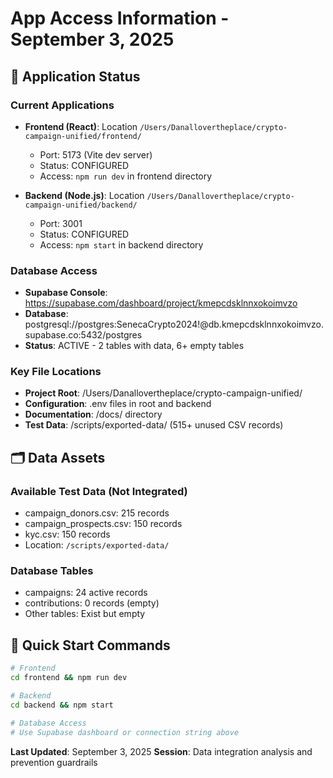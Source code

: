 # App Access Information - September 3, 2025

## 📱 Application Status

### Current Applications
- **Frontend (React)**: Location `/Users/Danallovertheplace/crypto-campaign-unified/frontend/`
  - Port: 5173 (Vite dev server)
  - Status: CONFIGURED
  - Access: `npm run dev` in frontend directory

- **Backend (Node.js)**: Location `/Users/Danallovertheplace/crypto-campaign-unified/backend/`
  - Port: 3001 
  - Status: CONFIGURED
  - Access: `npm start` in backend directory

### Database Access
- **Supabase Console**: https://supabase.com/dashboard/project/kmepcdsklnnxokoimvzo
- **Database**: postgresql://postgres:SenecaCrypto2024!@db.kmepcdsklnnxokoimvzo.supabase.co:5432/postgres
- **Status**: ACTIVE - 2 tables with data, 6+ empty tables

### Key File Locations
- **Project Root**: /Users/Danallovertheplace/crypto-campaign-unified/
- **Configuration**: .env files in root and backend
- **Documentation**: /docs/ directory
- **Test Data**: /scripts/exported-data/ (515+ unused CSV records)

## 🗂️ Data Assets
### Available Test Data (Not Integrated)
- campaign_donors.csv: 215 records
- campaign_prospects.csv: 150 records  
- kyc.csv: 150 records
- Location: `/scripts/exported-data/`

### Database Tables
- campaigns: 24 active records
- contributions: 0 records (empty)
- Other tables: Exist but empty

## 🎯 Quick Start Commands
```bash
# Frontend
cd frontend && npm run dev

# Backend  
cd backend && npm start

# Database Access
# Use Supabase dashboard or connection string above
```

**Last Updated**: September 3, 2025
**Session**: Data integration analysis and prevention guardrails